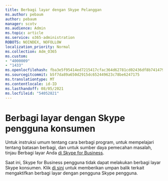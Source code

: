 ```yaml
---
title: Berbagi layar dengan Skype Pelanggan
ms.author: pebaum
author: pebaum
manager: scotv
ms.audience: Admin
ms.topic: article
ms.service: o365-administration
ROBOTS: NOINDEX, NOFOLLOW
localization_priority: Normal
ms.collection: Adm_O365
ms.custom:
- "4000009"
- "1433"
ms.openlocfilehash: fba3e5f95414ed7215417cfac364d62781cd02436df8b741479d136a606df757
ms.sourcegitcommit: b5f7da89a650d2915dc652449623c78be6247175
ms.translationtype: MT
ms.contentlocale: id-ID
ms.lasthandoff: 08/05/2021
ms.locfileid: "54052821"
---
```

# <a name="screen-sharing-with-skype-consumer-users"></a>Berbagi layar dengan Skype pengguna konsumen

Untuk instruksi umum tentang cara berbagi program, untuk mempelajari tentang batasan berbagi, dan untuk sumber daya pemecahan masalah, tinjau Berbagi layar Anda [di Skype for Business](https://support.microsoft.com/office/share-and-present-content-from-skype-meetings-app-skype-for-business-web-app-234b0c06-a88d-4707-904c-4fd6c571fc01).  

Saat ini, Skype for Business pengguna tidak dapat melakukan berbagi layar Skype konsumen. Klik [di sini](https://www.skypefeedback.com/forums/299913-generally-available/suggestions/12335259-enable-screen-sharing-to-consumer-skype-users) untuk memberikan umpan balik terkait mengaktifkan berbagi layar dengan pengguna Skype pengguna. 